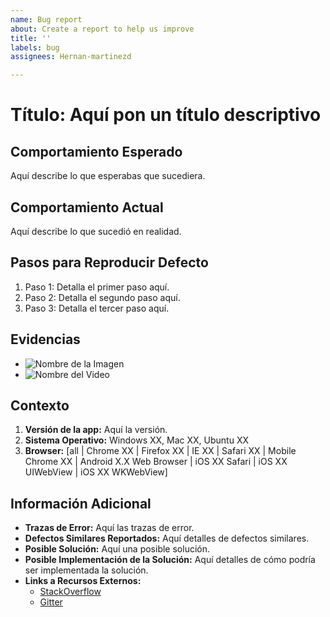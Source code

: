 ```yaml
---
name: Bug report
about: Create a report to help us improve
title: ''
labels: bug
assignees: Hernan-martinezd

---
```


# Título: Aquí pon un título descriptivo
## Comportamiento Esperado
Aquí describe lo que esperabas que sucediera.
## Comportamiento Actual
Aquí describe lo que sucedió en realidad.
## Pasos para Reproducir Defecto
1. Paso 1: Detalla el primer paso aquí.
2. Paso 2: Detalla el segundo paso aquí.
3. Paso 3: Detalla el tercer paso aquí.
## Evidencias
- ![Nombre de la Imagen](url_de_la_imagen)
- ![Nombre del Video](url_del_video)
## Contexto
1. **Versión de la app:** Aquí la versión.
2. **Sistema Operativo:** Windows XX, Mac XX, Ubuntu XX
3. **Browser:** [all | Chrome XX | Firefox XX | IE XX | Safari XX | Mobile Chrome XX | Android X.X Web Browser | iOS XX Safari | iOS XX UIWebView | iOS XX WKWebView]
## Información Adicional
- **Trazas de Error:** Aquí las trazas de error.
- **Defectos Similares Reportados:** Aquí detalles de defectos similares.
- **Posible Solución:** Aquí una posible solución.
- **Posible Implementación de la Solución:** Aquí detalles de cómo podría ser implementada la solución.
- **Links a Recursos Externos:**
  - [StackOverflow](http://stackoverflow.com)
  - [Gitter](http://gitter.im)
